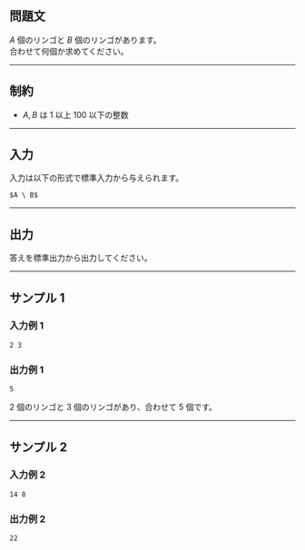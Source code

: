 ## 問題文
$A$ 個のリンゴと $B$ 個のリンゴがあります。  
合わせて何個か求めてください。

---

## 制約
- $A, B$ は $1$ 以上 $100$ 以下の整数

---

## 入力
入力は以下の形式で標準入力から与えられます。
```md
$A \ B$
```

---

## 出力
答えを標準出力から出力してください。

---

## サンプル 1
### 入力例 1
```
2 3
```

### 出力例 1
```
5
```

$2$ 個のリンゴと $3$ 個のリンゴがあり、合わせて $5$ 個です。

---

## サンプル 2
### 入力例 2
```
14 8
```

### 出力例 2
```
22
```
